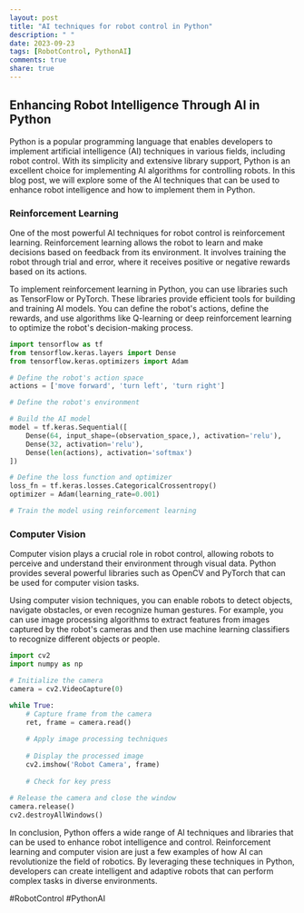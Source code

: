 ```yaml
---
layout: post
title: "AI techniques for robot control in Python"
description: " "
date: 2023-09-23
tags: [RobotControl, PythonAI]
comments: true
share: true
---
```

## Enhancing Robot Intelligence Through AI in Python

Python is a popular programming language that enables developers to implement artificial intelligence (AI) techniques in various fields, including robot control. With its simplicity and extensive library support, Python is an excellent choice for implementing AI algorithms for controlling robots. In this blog post, we will explore some of the AI techniques that can be used to enhance robot intelligence and how to implement them in Python.

### Reinforcement Learning
One of the most powerful AI techniques for robot control is reinforcement learning. Reinforcement learning allows the robot to learn and make decisions based on feedback from its environment. It involves training the robot through trial and error, where it receives positive or negative rewards based on its actions.

To implement reinforcement learning in Python, you can use libraries such as TensorFlow or PyTorch. These libraries provide efficient tools for building and training AI models. You can define the robot's actions, define the rewards, and use algorithms like Q-learning or deep reinforcement learning to optimize the robot's decision-making process.

```python
import tensorflow as tf
from tensorflow.keras.layers import Dense
from tensorflow.keras.optimizers import Adam

# Define the robot's action space
actions = ['move forward', 'turn left', 'turn right']

# Define the robot's environment

# Build the AI model
model = tf.keras.Sequential([
    Dense(64, input_shape=(observation_space,), activation='relu'),
    Dense(32, activation='relu'),
    Dense(len(actions), activation='softmax')
])

# Define the loss function and optimizer
loss_fn = tf.keras.losses.CategoricalCrossentropy()
optimizer = Adam(learning_rate=0.001)

# Train the model using reinforcement learning
```

### Computer Vision
Computer vision plays a crucial role in robot control, allowing robots to perceive and understand their environment through visual data. Python provides several powerful libraries such as OpenCV and PyTorch that can be used for computer vision tasks.

Using computer vision techniques, you can enable robots to detect objects, navigate obstacles, or even recognize human gestures. For example, you can use image processing algorithms to extract features from images captured by the robot's cameras and then use machine learning classifiers to recognize different objects or people.

```python
import cv2
import numpy as np

# Initialize the camera
camera = cv2.VideoCapture(0)

while True:
    # Capture frame from the camera
    ret, frame = camera.read()
    
    # Apply image processing techniques
    
    # Display the processed image
    cv2.imshow('Robot Camera', frame)
    
    # Check for key press
    
# Release the camera and close the window
camera.release()
cv2.destroyAllWindows()
```

In conclusion, Python offers a wide range of AI techniques and libraries that can be used to enhance robot intelligence and control. Reinforcement learning and computer vision are just a few examples of how AI can revolutionize the field of robotics. By leveraging these techniques in Python, developers can create intelligent and adaptive robots that can perform complex tasks in diverse environments.

#RobotControl #PythonAI